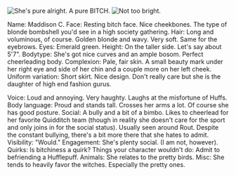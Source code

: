 ![She's pure alright. A pure BITCH.](https://i.imgur.com/NDzgtv4.jpg)
![Not too bright.](https://i.imgur.com/RFCDKtW.png)

Name: Maddison C.
Face: Resting bitch face. Nice cheekbones. The type of blonde bombshell you'd see in a high society gathering.
Hair: Long and voluminous, of course. Golden blonde and wavy. Very soft. Same for the eyebrows.
Eyes: Emerald green.
Height: On the taller side. Let's say about 5'7".
Bodytype: She's got nice curves and an ample bosom. Perfect cheerleading body.
Complexion: Pale, fair skin. A small beauty mark under her right eye and side of her chin and a couple more on her left cheek.
Uniform variation: Short skirt. Nice design. Don't really care but she is the daughter of high end fashion gurus.

Voice: Loud and annoying. Very haughty. Laughs at the misfortune of Huffs.
Body language: Proud and stands tall. Crosses her arms a lot. Of course she has good posture.
Social: A bully and a bit of a bimbo. Likes to cheerlead for her favorite Quidditch team (though in reality she doesn't care for the sport and only joins in for the social status). Usually seen around Rout. Despite the constant bullying, there's a bit more there that she hates to admit.
Visibility: "Would."
Engagement: She's plenty social. (I am not, however).
Quirks: Is bitchiness a quirk?
Things your character wouldn't do: Admit to befriending a Hufflepuff.
Animals: She relates to the pretty birds.
Misc: She tends to heavily favor the witches. Especially the pretty ones.